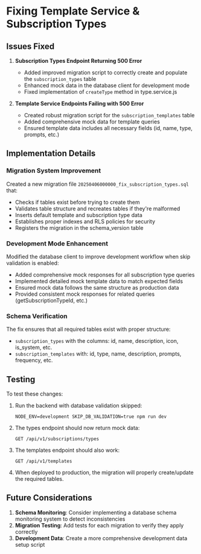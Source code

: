 # Fixing Template Service & Subscription Types

## Issues Fixed

1. **Subscription Types Endpoint Returning 500 Error**
   - Added improved migration script to correctly create and populate the `subscription_types` table
   - Enhanced mock data in the database client for development mode
   - Fixed implementation of `createType` method in type.service.js

2. **Template Service Endpoints Failing with 500 Error**
   - Created robust migration script for the `subscription_templates` table
   - Added comprehensive mock data for template queries
   - Ensured template data includes all necessary fields (id, name, type, prompts, etc.)

## Implementation Details

### Migration System Improvement

Created a new migration file `20250406000000_fix_subscription_types.sql` that:
- Checks if tables exist before trying to create them
- Validates table structure and recreates tables if they're malformed
- Inserts default template and subscription type data
- Establishes proper indexes and RLS policies for security
- Registers the migration in the schema_version table

### Development Mode Enhancement

Modified the database client to improve development workflow when skip validation is enabled:
- Added comprehensive mock responses for all subscription type queries
- Implemented detailed mock template data to match expected fields
- Ensured mock data follows the same structure as production data
- Provided consistent mock responses for related queries (getSubscriptionTypeId, etc.)

### Schema Verification

The fix ensures that all required tables exist with proper structure:
- `subscription_types` with the columns: id, name, description, icon, is_system, etc.
- `subscription_templates` with: id, type, name, description, prompts, frequency, etc.

## Testing

To test these changes:
1. Run the backend with database validation skipped:
   ```
   NODE_ENV=development SKIP_DB_VALIDATION=true npm run dev
   ```

2. The types endpoint should now return mock data:
   ```
   GET /api/v1/subscriptions/types
   ```

3. The templates endpoint should also work:
   ```
   GET /api/v1/templates
   ```

4. When deployed to production, the migration will properly create/update the required tables.

## Future Considerations

1. **Schema Monitoring**: Consider implementing a database schema monitoring system to detect inconsistencies
2. **Migration Testing**: Add tests for each migration to verify they apply correctly
3. **Development Data**: Create a more comprehensive development data setup script